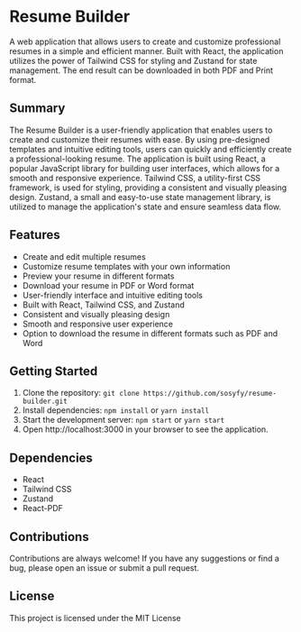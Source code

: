 # Resume Builder

A web application that allows users to create and customize professional resumes in a simple and efficient manner. Built with React, the application utilizes the power of Tailwind CSS for styling and Zustand for state management. The end result can be downloaded in both PDF and Print format.

## Summary

The Resume Builder is a user-friendly application that enables users to create and customize their resumes with ease. By using pre-designed templates and intuitive editing tools, users can quickly and efficiently create a professional-looking resume. The application is built using React, a popular JavaScript library for building user interfaces, which allows for a smooth and responsive experience. Tailwind CSS, a utility-first CSS framework, is used for styling, providing a consistent and visually pleasing design. Zustand, a small and easy-to-use state management library, is utilized to manage the application's state and ensure seamless data flow. 

## Features

- Create and edit multiple resumes
- Customize resume templates with your own information
- Preview your resume in different formats
- Download your resume in PDF or Word format
- User-friendly interface and intuitive editing tools
- Built with React, Tailwind CSS, and Zustand
- Consistent and visually pleasing design
- Smooth and responsive user experience
- Option to download the resume in different formats such as PDF and Word

## Getting Started

1. Clone the repository: `git clone https://github.com/sosyfy/resume-builder.git`
2. Install dependencies: `npm install` or `yarn install`
3. Start the development server: `npm start` or `yarn start`
4. Open http://localhost:3000 in your browser to see the application.

## Dependencies

- React
- Tailwind CSS
- Zustand
- React-PDF

## Contributions

Contributions are always welcome! If you have any suggestions or find a bug, please open an issue or submit a pull request.

## License

This project is licensed under the MIT License